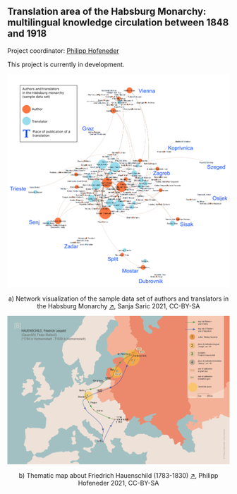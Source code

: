 ## Translation area of the Habsburg Monarchy: multilingual knowledge circulation between 1848 and 1918

<p>Project coordinator: <a href="https://homepage.uni-graz.at/de/philipp.hofeneder/" title="Philipp Hofeneder website" target="_blank">Philipp Hofeneder</a></p>
<p>This project is currently in development.</p>

![Image](authors_translators_places_legend.png)

<p align="center">a) Network visualization of the sample data set of authors and translators in the Habsburg Monarchy <a title="Open image in new tab" href="https://sanjasaric.github.io/HaDUe/authors_translators_places_legend.png" target="_blank">↗</a>, Sanja Saric 2021, CC-BY-SA</p>

![Image](Hauenschild3.jpg)

<p align="center">b) Thematic map about Friedrich Hauenschild (1783-1830) <a title="Open image in new tab" href="https://sanjasaric.github.io/HaDUe/Hauenschild3_draft2_Zeichenfläche 1RGB.jpg" target="_blank">↗</a>, Philipp Hofeneder 2021, CC-BY-SA</p>
